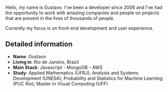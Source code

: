 Hello, my name is Gustavo. I've been a developer since 2006 and I've had the opportunity to work with amazing companies and people on projects that are present in the lives of thousands of people.

Currently my focus is on front-end development and user experience. 

## Detailed information

* **Name**: Gustavo 
* **Living in**: Rio de Janeiro, Brazil
* **Main Stack**: Javascript - MongoDB - AWS
* **Study**: Applied Mathematics (UFRJ); Analysis and Systems Development (UNESA); Probability and Statistics for Machine Learning (PUC Rio); Master in Visual Computing (UFF)
